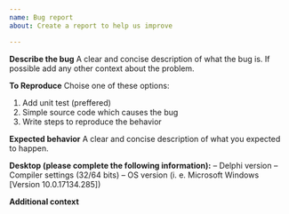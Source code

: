 ```yaml
---
name: Bug report
about: Create a report to help us improve

---
```


**Describe the bug**
A clear and concise description of what the bug is.
If possible add any other context about the problem.

**To Reproduce**
Choise one of these options:
1. Add unit test (preffered)
2. Simple source code which causes the bug
3. Write steps to reproduce the behavior

**Expected behavior**
A clear and concise description of what you expected to happen.

**Desktop (please complete the following information):**
–  Delphi version
– Compiler settings (32/64 bits)
–  OS version (i. e. Microsoft Windows [Version 10.0.17134.285])

**Additional context**
